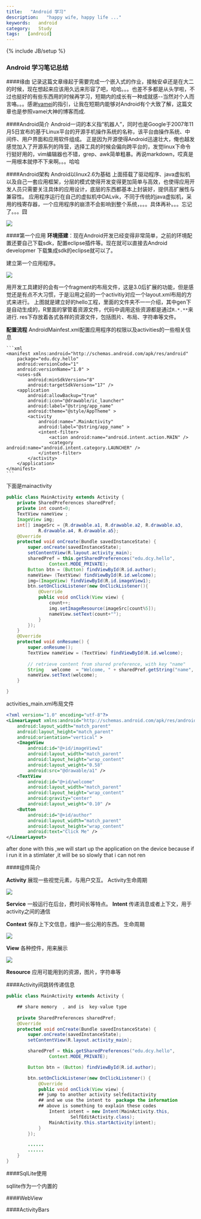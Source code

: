 ```yaml
---
title:   "Android 学习"
description:   "happy wife, happy life ..."
keywords:   android
category:   Study
tags:   [android] 
---
```



{% include JB/setup %}
### Android 学习笔记总结

####缘由
记录这篇文章缘起于需要完成一个嵌入式的作业，接触安卓还是在大二的时候，现在想起来应该用久远来形容了吧，哈哈。。。也差不多都是从头学啦，不过也挺好的有些东西用的时候再学习，短期内的成长有一种成就感--当然对个人而言咯。。。感谢[vamei](http://www.cnblogs.com/vamei/p/3649342.html)的指引，让我在短期内能够对Android有个大致了解，这篇文章也是参照vamei大神的博客而成.

<!--more-->

####Android简介
Android一词的本义指“机器人”，同时也是Google于2007年11月5日宣布的基于Linux平台的开源手机操作系统的名称，该平台由操作系统、中间件、用户界面和应用软件组成。
正是因为开源使得Android迅速壮大，俺也越发感觉加入了开源系列的阵营，选择工具的时候会偏向跨平台的，发觉linux下命令行挺好用的，vim编辑器也不错，grep、awk简单粗暴。再说markdown，哎真是一用根本就停不下来啊。。。哈哈

####Android架构
Android以linux2.6为基础 上面搭载了驱动程序、java虚拟机以及自己一套应用框架，分层的模式使得开发变得更加简单与高效，也使得应用开发人员只需要关注具体的应用设计，底层的东西都基本上封装好，提供高扩展性与兼容性。
应用程序运行在自己的虚拟机中DALvik，不同于传统的java虚拟机，采用的栈寄存器，一个应用程序的崩溃不会影响到整个系统，。。。具体再补。。。忘记了。。。囧


![](http://needpp.qiniudn.com/2014/10/21/0c5b81a1-58ce-11e4-9b08-ad93f96610a0.png)


####第一个应用
**环境搭建**：现在Android开发已经变得非常简单，之前的环境配置还要自己下载sdk，配置eclipse插件等。现在就可以直接去Android developmer 下载集成sdk的eclipse就可以了。

建立第一个应用程序。


![](http://needpp.qiniudn.com/2014/10/21/1390735e-58ce-11e4-a527-572c5ed2011a.png)

用开发工具建好的会有一个fragment的布局文件，这是3.0后扩展的功能，但是感觉还是有点不大习惯，于是沿用之前的一个activitiy对应一个layout.xml布局的方式来进行。
上图就是建立好的hello工程，里面的文件夹不一一介绍，其中gen下是自动生成的，R里面的掌管着资源文件，代码中调用这些资源都是通过`R.*.**`来进行.
res下存放着各式各样的资源文件，包括图片、布局、字符串等文件。

**配置流程**
AndroidMainfest.xml配置应用程序的权限以及activities的一些相关信息

    ```xml
    <manifest xmlns:android="http://schemas.android.com/apk/res/android"
        package="edu.dcy.hello"
        android:versionCode="1"
        android:versionName="1.0" >
        <uses-sdk
            android:minSdkVersion="8"
            android:targetSdkVersion="17" />
        <application
            android:allowBackup="true"
            android:icon="@drawable/ic_launcher"
            android:label="@string/app_name"
            android:theme="@style/AppTheme" >
            <activity
                android:name=".MainActivity"
                android:label="@string/app_name" >
                <intent-filter>
                    <action android:name="android.intent.action.MAIN" />
                    <category android:name="android.intent.category.LAUNCHER" />
                </intent-filter>
            </activity>
        </application>
    </manifest>
    ```


下面是mainactivity

```java
public class MainActivity extends Activity {
	private SharedPreferences sharedPref;
	private int count=0;
    TextView nameView ;
    ImageView img;
    int[] imageSrc = {R.drawable.a1, R.drawable.a2, R.drawable.a3,   
            R.drawable.a4, R.drawable.a5};  
	@Override
	protected void onCreate(Bundle savedInstanceState) {
		super.onCreate(savedInstanceState);
        setContentView(R.layout.activity_main);
        sharedPref = this.getSharedPreferences("edu.dcy.hello", 
                Context.MODE_PRIVATE);
        Button btn = (Button) findViewById(R.id.author);
        nameView= (TextView) findViewById(R.id.welcome);
        img=(ImageView) findViewById(R.id.imageView1);
        btn.setOnClickListener(new OnClickListener(){
            @Override
            public void onClick(View view) {
                count++;
                img.setImageResource(imageSrc[count%5]);
                nameView.setText(count+"");
            }
        });
	}
	@Override
    protected void onResume() {
        super.onResume();
        TextView nameView = (TextView) findViewById(R.id.welcome);
        
        // retrieve content from shared preference, with key "name"
        String   welcome  = "Welcome, " + sharedPref.getString("name", "unknown") + "!";
        nameView.setText(welcome);
    }

}
```

activities_main.xml布局文件
```xml
<?xml version="1.0" encoding="utf-8"?>
<LinearLayout xmlns:android="http://schemas.android.com/apk/res/android"
    android:layout_width="match_parent"
    android:layout_height="match_parent"
    android:orientation="vertical" >
    <ImageView
        android:id="@+id/imageView1"
        android:layout_width="match_parent"
        android:layout_height="wrap_content"
        android:layout_weight="0.58"
        android:src="@drawable/a1" />
    <TextView
        android:id="@+id/welcome"
        android:layout_width="match_parent"
        android:layout_height="wrap_content"
        android:gravity="center"
        android:layout_weight="0.10" />
    <Button
        android:id="@+id/author"
        android:layout_width="match_parent"
        android:layout_height="wrap_content"
        android:text="Click Me" />
</LinearLayout>
```

after done with this ,we will start up the application on the device 
because if i run it in a stimlater ,it will be so slowly that i can not ren

####组件简介

**Activity**
展现一些视觉元素，与用户交互。
Activity生命周期

![](http://needpp.qiniudn.com/2014/10/21/1867a828-58ce-11e4-8a90-2d5a0eff9ed9.png)


**Service**
一般运行在后台，费时间长等特点。
**Intent**
传递消息或者上下文，用于activity之间的通信

**Context**
保存上下文信息，维护一些公用的东西。
生命周期


![](http://needpp.qiniudn.com/2014/10/21/1bad9a45-58ce-11e4-93a7-2d5a0eff9ed9.png)


**View**
各种控件，用来展示

![](http://needpp.qiniudn.com/2014/10/21/2039e26e-58ce-11e4-8c95-2d5a0eff9ed9.png)


**Resource**
应用可能用到的资源，图片，字符串等

####Activity间跳转传递信息

```java
public class MainActivity extends Activity {

    ## share memory  , and is  key-value type
    
	private SharedPreferences sharedPref;
	@Override
	protected void onCreate(Bundle savedInstanceState) {
		super.onCreate(savedInstanceState);
		setContentView(R.layout.activity_main);

		sharedPref = this.getSharedPreferences("edu.dcy.hello",
				Context.MODE_PRIVATE);

		Button btn = (Button) findViewById(R.id.author);

		btn.setOnClickListener(new OnClickListener() {
			@Override
			public void onClick(View view) {
		    ## jump to another activity selfeditactivity
		    ## and we use the intent to  package the information
		    ## above is something to explain these codes
				Intent intent = new Intent(MainActivity.this,
						SelfEditActivity.class);
				MainActivity.this.startActivity(intent);
			}
		});

		......
		......
	}
}
```

####SqlLite使用

sqllite作为一个内置的


####WebView

####ActivityBars

